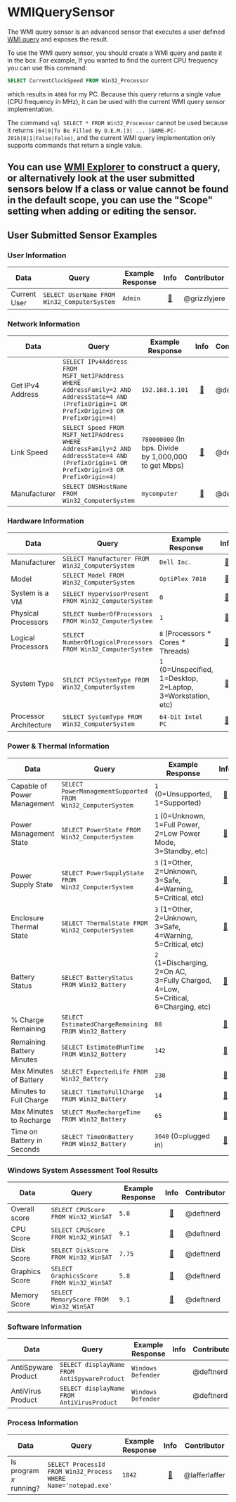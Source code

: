 # WMIQuerySensor

The WMI query sensor is an advanced sensor that executes a user defined [WMI query](https://docs.microsoft.com/en-us/windows/win32/wmisdk/wmi-and-sql) and exposes the result. 

To use the WMI query sensor, you should create a WMI query and paste it in the box. For example, If you wanted to find the current CPU frequency you can use this command:

```sql
SELECT CurrentClockSpeed FROM Win32_Processor
```
which results in `4008` for my PC. Because this query returns a single value (CPU frequency in MHz), it can be used with the current WMI query sensor implementation.

The command ```sql SELECT * FROM Win32_Processor``` cannot be used because it returns `|64|9|To Be Filled By O.E.M.|3| ... |GAME-PC-2016|8|1|False|False|`, and the current WMI query implementation only supports commands that return a single value.


You can use [WMI Explorer](https://github.com/vinaypamnani/wmie2/releases) to construct a query, or alternatively look at the user submitted sensors below
If a class or value cannot be found in the default scope, you can use the "Scope" setting when adding or editing the sensor. 
---

## User Submitted Sensor Examples

### User Information
| Data | Query | Example Response | Info | Contributor | 
| --- | --- | --- | :---: | --- |
| Current User | `SELECT UserName FROM Win32_ComputerSystem` | `Admin` | [:link:](https://docs.microsoft.com/en-us/windows/win32/cimwin32prov/win32-computersystem) | @grizzlyjere

### Network Information
| Data | Query | Example Response | Info | Contributor | 
| --- | --- | --- | :---: | --- |
| Get IPv4 Address | `SELECT IPv4Address FROM MSFT_NetIPAddress WHERE AddressFamily=2 AND AddressState=4 AND (PrefixOrigin=1 OR PrefixOrigin=3 OR PrefixOrigin=4)` | `192.168.1.101` | [:link:](https://docs.microsoft.com/en-us/previous-versions/windows/desktop/legacy/hh872425\(v=vs.85\)) | @deftnerd |
| Link Speed | `SELECT Speed FROM MSFT_NetIPAddress WHERE AddressFamily=2 AND AddressState=4 AND (PrefixOrigin=1 OR PrefixOrigin=3 OR PrefixOrigin=4)` | `780000000` (In bps. Divide by 1,000,000 to get Mbps) | [:link:](https://docs.microsoft.com/en-us/previous-versions/windows/desktop/legacy/hh872425\(v=vs.85\)) | @deftnerd |
| Manufacturer | `SELECT DNSHostName FROM Win32_ComputerSystem` | `mycomputer` | [:link:](https://docs.microsoft.com/en-us/windows/win32/cimwin32prov/win32-computersystem) | @deftnerd |

### Hardware Information
| Data | Query | Example Response | Info | Contributor | 
| --- | --- | --- | :---: | --- |
| Manufacturer | `SELECT Manufacturer FROM Win32_ComputerSystem` | `Dell Inc.` | [:link:](https://docs.microsoft.com/en-us/windows/win32/cimwin32prov/win32-computersystem) | @deftnerd |
| Model | `SELECT Model FROM Win32_ComputerSystem` | `OptiPlex 7010` | [:link:](https://docs.microsoft.com/en-us/windows/win32/cimwin32prov/win32-computersystem) | @deftnerd |
| System is a VM | `SELECT HypervisorPresent FROM Win32_ComputerSystem` | `0` | [:link:](https://docs.microsoft.com/en-us/windows/win32/cimwin32prov/win32-computersystem) | @deftnerd |
| Physical Processors | `SELECT NumberOfProcessors FROM Win32_ComputerSystem` | `1` | [:link:](https://docs.microsoft.com/en-us/windows/win32/cimwin32prov/win32-computersystem) | @deftnerd |
| Logical Processors | `SELECT NumberOfLogicalProcessors FROM Win32_ComputerSystem` | `8` (Processors * Cores * Threads) | [:link:](https://docs.microsoft.com/en-us/windows/win32/cimwin32prov/win32-computersystem) | @deftnerd |
| System Type | `SELECT PCSystemType FROM Win32_ComputerSystem` | `1` (0=Unspecified, 1=Desktop, 2=Laptop, 3=Workstation, etc) | [:link:](https://docs.microsoft.com/en-us/windows/win32/cimwin32prov/win32-computersystem) | @deftnerd |
| Processor Architecture | `SELECT SystemType FROM Win32_ComputerSystem` | `64-bit Intel PC` | [:link:](https://docs.microsoft.com/en-us/windows/win32/cimwin32prov/win32-computersystem) | @deftnerd |

### Power & Thermal Information
| Data | Query | Example Response | Info | Contributor | 
| --- | --- | --- | :---: | --- |
| Capable of Power Management | `SELECT PowerManagementSupported FROM Win32_ComputerSystem` | `1` (0=Unsupported, 1=Supported) | [:link:](https://docs.microsoft.com/en-us/windows/win32/cimwin32prov/win32-computersystem) | @deftnerd |
| Power Management State | `SELECT PowerState FROM Win32_ComputerSystem` | `1` (0=Unknown, 1=Full Power, 2=Low Power Mode, 3=Standby, etc) | [:link:](https://docs.microsoft.com/en-us/windows/win32/cimwin32prov/win32-computersystem) | @deftnerd |
| Power Supply State | `SELECT PowerSupplyState FROM Win32_ComputerSystem` | `3` (1=Other, 2=Unknown, 3=Safe, 4=Warning, 5=Critical, etc) | [:link:](https://docs.microsoft.com/en-us/windows/win32/cimwin32prov/win32-computersystem) | @deftnerd |
| Enclosure Thermal State | `SELECT ThermalState FROM Win32_ComputerSystem` | `3` (1=Other, 2=Unknown, 3=Safe, 4=Warning, 5=Critical, etc) | [:link:](https://docs.microsoft.com/en-us/windows/win32/cimwin32prov/win32-computersystem) | @deftnerd |
| Battery Status | `SELECT BatteryStatus FROM Win32_Battery` | `2` (1=Discharging, 2=On AC, 3=Fully Charged, 4=Low, 5=Critical, 6=Charging, etc) | [:link:](https://docs.microsoft.com/en-us/windows/win32/cimwin32prov/win32-battery)  | @deftnerd |
| % Charge Remaining | `SELECT EstimatedChargeRemaining FROM Win32_Battery` | `80` | [:link:](https://docs.microsoft.com/en-us/windows/win32/cimwin32prov/win32-battery) | @deftnerd |
| Remaining Battery Minutes | `SELECT EstimatedRunTime FROM Win32_Battery` | `142` | [:link:](https://docs.microsoft.com/en-us/windows/win32/cimwin32prov/win32-battery) | @deftnerd |
| Max Minutes of Battery | `SELECT ExpectedLife FROM Win32_Battery` | `230` | [:link:](https://docs.microsoft.com/en-us/windows/win32/cimwin32prov/win32-battery) | @deftnerd |
| Minutes to Full Charge | `SELECT TimeToFullCharge FROM Win32_Battery` | `14` | [:link:](https://docs.microsoft.com/en-us/windows/win32/cimwin32prov/win32-battery) | @deftnerd |
| Max Minutes to Recharge | `SELECT MaxRechargeTime FROM Win32_Battery` | `65` | [:link:](https://docs.microsoft.com/en-us/windows/win32/cimwin32prov/win32-battery) | @deftnerd |
| Time on Battery in Seconds | `SELECT TimeOnBattery FROM Win32_Battery` | `3640` (0=plugged in) | [:link:](https://docs.microsoft.com/en-us/windows/win32/cimwin32prov/win32-battery) | @deftnerd |

### Windows System Assessment Tool Results
| Data | Query | Example Response | Info | Contributor | 
| --- | --- | --- | :---: | --- |
| Overall score | `SELECT CPUScore FROM Win32_WinSAT` | `5.8` | [:link:](https://docs.microsoft.com/en-us/windows/win32/winsat/win32-winsat) | @deftnerd |
| CPU Score | `SELECT CPUScore FROM Win32_WinSAT` | `9.1` | [:link:](https://docs.microsoft.com/en-us/windows/win32/winsat/win32-winsat) | @deftnerd |
| Disk Score | `SELECT DiskScore FROM Win32_WinSAT` | `7.75` | [:link:](https://docs.microsoft.com/en-us/windows/win32/winsat/win32-winsat) | @deftnerd |
| Graphics Score | `SELECT GraphicsScore FROM Win32_WinSAT` | `5.8` | [:link:](https://docs.microsoft.com/en-us/windows/win32/winsat/win32-winsat) | @deftnerd |
| Memory Score | `SELECT MemoryScore FROM Win32_WinSAT` | `9.1` | [:link:](https://docs.microsoft.com/en-us/windows/win32/winsat/win32-winsat) | @deftnerd |

### Software Information
| Data | Query | Example Response | Info | Contributor | 
| --- | --- | --- | :---: | --- |
| AntiSpyware Product | `SELECT displayName FROM AntiSpywareProduct` | `Windows Defender` | | @deftnerd |
| AntiVirus Product | `SELECT displayName FROM AntiVirusProduct` | `Windows Defender` | | @deftnerd |

### Process Information
| Data | Query | Example Response | Info | Contributor | 
| --- | --- | --- | :---: | --- |
| Is program _x_ running? | `SELECT ProcessId FROM Win32_Process WHERE Name='notepad.exe'` | `1842` | [:link:](https://docs.microsoft.com/en-us/windows/win32/cimwin32prov/win32-process) | @lafferlaffer |

